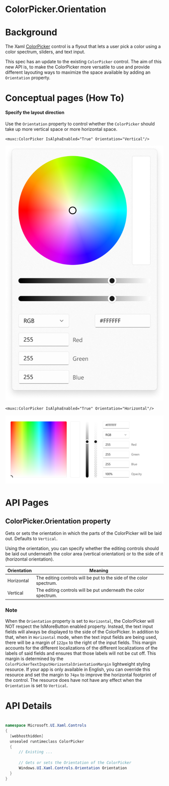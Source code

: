 ColorPicker.Orientation
===

# Background

The Xaml [ColorPicker](https://docs.microsoft.com/uwp/api/Windows.UI.Xaml.Controls.ColorPicker)
control is a flyout that lets a user pick a color using a color spectrum, sliders, and text input.

This spec has an update to the existing `ColorPicker` control. 
The aim of this new API is, to make the ColorPicker more versatile to use and
provide different layouting ways to maximize the space available
by adding an `Orientation` property.


# Conceptual pages (How To)

#### Specify the layout direction  

Use the `Orientation` property to control whether the `ColorPicker` should take up
more vertical space or more horizontal space.

```xaml
<muxc:ColorPicker IsAlphaEnabled="True" Orientation="Vertical"/>
```
![Vertical ColorPicker](./images/ColorPicker_VerticalMode.png)

```xaml
<muxc:ColorPicker IsAlphaEnabled="True" Orientation="Horizontal"/>
```
![Horizontal ColorPicker](./images/ColorPicker_HorizontalMode.png)


# API Pages

## ColorPicker.Orientation property

Gets or sets the orientation in which the parts of the ColorPicker will be laid out.
Defaults to `Vertical`.

Using the orientation, you can specify whether the editing controls should be laid out underneath
the color area (vertical orientation) or to the side of it (horizontal orientation).

| Orientation | Meaning |
|-------------|---------|
| Horizontal  | The editing controls will be put to the side of the color spectrum.|
| Vertical    | The editing controls will be put underneath the color spectrum.|

### Note
When the `Orientation` property is set to `Horizontal`, the ColorPicker will NOT respect the IsMoreButton enabled property.
Instead, the text input fields will always be displayed to the side of the ColorPicker.
In addition to that, when in `Horizontal` mode, when the text input fields are being used, there will be a margin of `122px` to the right of the input fields.
This margin accounts for the different localizations of the different localizations of the labels of said fields and ensures that those labels will not be cut off.
This margin is determined by the `ColorPickerTextInputHorizontalOrientationMargin` lightweight styling resource.
If your app is only available in English, you can override this resource and set the margin to `74px` to improve the horizontal footprint of the control.
The resource does have not have any effect when the `Orientation` is set to `Vertical`.

# API Details

```c# (but really MIDL3)

namespace Microsoft.UI.Xaml.Controls
{
  [webhosthidden]
  unsealed runtimeclass ColorPicker
  {
      // Existing ...

      // Gets or sets the Orientation of the ColorPicker
      Windows.UI.Xaml.Controls.Orientation Orientation
  }
}
```
